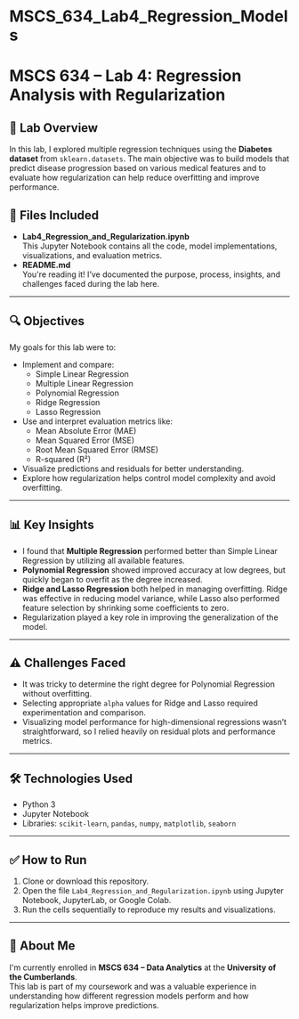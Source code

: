 # MSCS_634_Lab4_Regression_Models

# MSCS 634 – Lab 4: Regression Analysis with Regularization

## 🧪 Lab Overview
In this lab, I explored multiple regression techniques using the **Diabetes dataset** from `sklearn.datasets`. The main objective was to build models that predict disease progression based on various medical features and to evaluate how regularization can help reduce overfitting and improve performance.

## 📂 Files Included
- **Lab4_Regression_and_Regularization.ipynb**  
  This Jupyter Notebook contains all the code, model implementations, visualizations, and evaluation metrics.
- **README.md**  
  You're reading it! I’ve documented the purpose, process, insights, and challenges faced during the lab here.

---

## 🔍 Objectives
My goals for this lab were to:
- Implement and compare:
  - Simple Linear Regression
  - Multiple Linear Regression
  - Polynomial Regression
  - Ridge Regression
  - Lasso Regression
- Use and interpret evaluation metrics like:
  - Mean Absolute Error (MAE)
  - Mean Squared Error (MSE)
  - Root Mean Squared Error (RMSE)
  - R-squared (R²)
- Visualize predictions and residuals for better understanding.
- Explore how regularization helps control model complexity and avoid overfitting.

---

## 📊 Key Insights
- I found that **Multiple Regression** performed better than Simple Linear Regression by utilizing all available features.
- **Polynomial Regression** showed improved accuracy at low degrees, but quickly began to overfit as the degree increased.
- **Ridge and Lasso Regression** both helped in managing overfitting. Ridge was effective in reducing model variance, while Lasso also performed feature selection by shrinking some coefficients to zero.
- Regularization played a key role in improving the generalization of the model.

---

## ⚠️ Challenges Faced
- It was tricky to determine the right degree for Polynomial Regression without overfitting.
- Selecting appropriate `alpha` values for Ridge and Lasso required experimentation and comparison.
- Visualizing model performance for high-dimensional regressions wasn’t straightforward, so I relied heavily on residual plots and performance metrics.

---

## 🛠️ Technologies Used
- Python 3
- Jupyter Notebook
- Libraries: `scikit-learn`, `pandas`, `numpy`, `matplotlib`, `seaborn`

---

## ✅ How to Run
1. Clone or download this repository.
2. Open the file `Lab4_Regression_and_Regularization.ipynb` using Jupyter Notebook, JupyterLab, or Google Colab.
3. Run the cells sequentially to reproduce my results and visualizations.

---

## 📌 About Me
I'm currently enrolled in **MSCS 634 – Data Analytics** at the **University of the Cumberlands**.  
This lab is part of my coursework and was a valuable experience in understanding how different regression models perform and how regularization helps improve predictions.
